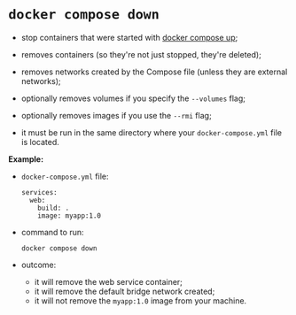 # `docker compose down`

- stop containers that were started with [docker compose up](../../create-start-service/compose-up/compose_up.md);
- removes containers (so they're not just stopped, they're deleted);
- removes networks created by the Compose file (unless they are external networks);


- optionally removes volumes if you specify the `--volumes` flag;
- optionally removes images if you use the `--rmi` flag;
- it must be run in the same directory where your `docker-compose.yml` file is located.

**Example:**

- `docker-compose.yml` file:

    ```commandline
    services:
      web:
        build: .
        image: myapp:1.0
    ```

- command to run:

    ```commandline
    docker compose down
    ```

- outcome:
    - it will remove the web service container;
    - it will remove the default bridge network created;
    - it will not remove the `myapp:1.0` image from your machine.
